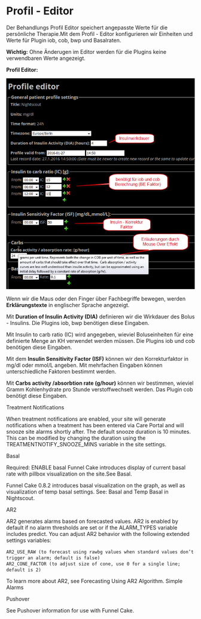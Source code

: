 # Profil - Editor

Der Behandlungs Profil Editor speichert angepasste Werte für die persönliche Therapie.Mit dem Profil - Editor konfigurieren wir Einheiten und Werte für Plugin iob, cob, bwp und Basalraten.

**Wichtig:** Ohne Änderugen im Editor werden für die Plugins keine verwendbaren Werte angezeigt.



**Profil Editor:**



![nightscout_profile_editor_plugins](../images/nightscout/nightscout_profile_editor_plugins.jpg)

Wenn wir die Maus oder den Finger über Fachbegriffe bewegen, werden **Erklärungstexte** in englischer Sprache angezeigt.

Mit **Duration of Insulin Activity (DIA)** definieren wir die Wirkdauer des Bolus - Insulins. Die Plugins iob, bwp  benötigen diese Eingaben.

Mit Insulin to carb ratio (IC) wird angegeben, wieviel Boluseinheiten für eine definierte Menge an KH verwendet werden müssen. Die Plugins iob und cob benötigen diese Eingaben.

Mit dem **Insulin Sensitivity Factor (ISF)** können wir den Korrekturfaktor in mg/dl oder mmol/L angeben. Mit mehrfachen Eingaben können unterschiedliche Faktoren bestimmt werden. 

Mit **Carbs activity /absorbtion rate (g/hour)** können wir bestimmen, wieviel Gramm Kohlenhydrate pro Stunde verstoffwechselt werden. Das Plugin cob benötigt diese Eingaben.



Treatment Notifications

When treatment notifications are enabled, your site will generate notifications when a treatment has been entered via Care Portal and will snooze site alarms shortly after. The default snooze duration is 10 minutes. This can be modified by changing the duration using the TREATMENTNOTIFY_SNOOZE_MINS variable in the site settings.



Basal

Required: ENABLE basal
Funnel Cake introduces display of current basal rate with pillbox visualization on the site.See Basal.

Funnel Cake 0.8.2 introduces basal visualization on the graph, as well as visualization of temp basal settings. See: Basal and Temp Basal in Nightscout.

AR2

AR2 generates alarms based on forecasted values. AR2 is enabled by default if no alarm thresholds are set or if the ALARM_TYPES variable includes predict. You can adjust AR2 behavior with the following extended settings variables:

    AR2_USE_RAW (to forecast using rawbg values when standard values don’t trigger an alarm; default is false)
    AR2_CONE_FACTOR (to adjust size of cone, use 0 for a single line; default is 2)

To learn more about AR2, see Forecasting Using AR2 Algorithm.
Simple Alarms





Pushover

See Pushover information for use with Funnel Cake.





    
    
    


